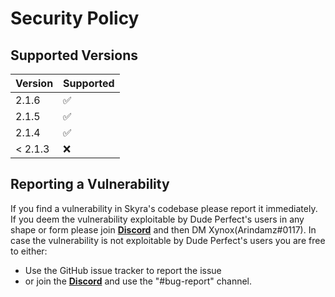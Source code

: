 # Security Policy

## Supported Versions

| Version | Supported          |
| ------- | ------------------ |
| 2.1.6   | :white_check_mark: |
| 2.1.5   | :white_check_mark: |
| 2.1.4   | :white_check_mark: |
| < 2.1.3 | :x:                |

## Reporting a Vulnerability

If you find a vulnerability in Skyra's codebase please report it immediately.
If you deem the vulnerability exploitable by Dude Perfect's users in any shape or form please join [**Discord**](https://discord.gg/ZzbZpdw) and then DM Xynox(Arindamz#0117).
In case the vulnerability is not exploitable by Dude Perfect's users you are free to either:

-   Use the GitHub issue tracker to report the issue
-   or join the [**Discord**](https://discord.gg/ZzbZpdw) and use the "#bug-report" channel.
